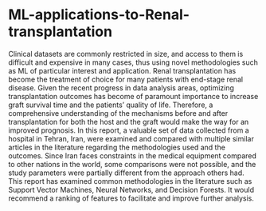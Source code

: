 # ML-applications-to-Renal-transplantation

Clinical datasets are commonly restricted in size, and access to them is difficult and expensive in many cases, thus using novel methodologies such as ML of particular
interest and application. Renal transplantation has become the treatment of choice for many patients with end-stage renal disease. Given the recent progress in data analysis areas, optimizing transplantation outcomes has become of paramount importance to increase graft survival time and the patients’ quality of life. Therefore, a comprehensive understanding of the mechanisms before and after transplantation for both the host and the graft would make the way for an improved prognosis. In this report, a valuable set of data collected from a hospital in Tehran, Iran, were examined and compared with multiple similar articles in the literature regarding the methodologies used and the outcomes. Since Iran faces constraints in the medical equipment compared to other nations in the world, some comparisons were not possible, and the study parameters were partially different from the approach others had. This report has examined common methodologies in the literature such as Support Vector Machines, Neural Networks, and Decision Forests. It would recommend a ranking of features to facilitate and improve further analysis.
